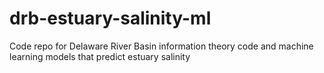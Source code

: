 # drb-estuary-salinity-ml

Code repo for Delaware River Basin information theory code and machine learning models that predict estuary salinity
